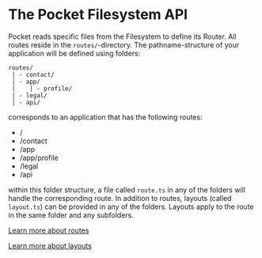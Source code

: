 # The Pocket Filesystem API
Pocket reads specific files from the Filesystem to define its Router.
All routes reside in the `routes/`-directory.
The pathname-structure of your application will be defined using folders:
```
routes/
 | - contact/
 | - app/
 |    | - profile/
 | - legal/
 | - api/
```
corresponds to an application that has the following routes:
* /
* /contact
* /app
* /app/profile
* /legal
* /api

within this folder structure, a file called `route.ts` in any of the folders will handle the corresponding route. 
In addition to routes, layouts (called `layout.ts`) can be provided in any of the folders.
Layouts apply to the route in the same folder and any subfolders.

[Learn more about routes](./routes.md)

[Learn more about layouts](./layouts.md)